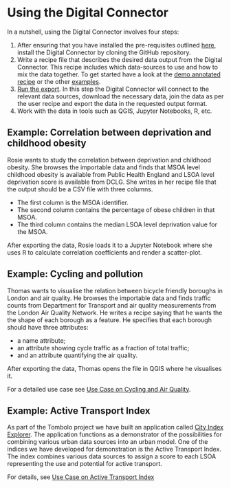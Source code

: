 # Using the Digital Connector

In a nutshell, using the Digital Connector involves four steps:

 1. After ensuring that you have installed the pre-requisites outlined [here](https://github.com/FutureCitiesCatapult/TomboloDigitalConnector#quick-start), install the Digital Connector by cloning the GitHub repository.
 2. Write a recipe file that describes the desired data output from the Digital Connector. This recipe includes which
  data-sources to use and how to mix the data together. To get started have a look at the [demo annotated recipe](https://github.com/FutureCitiesCatapult/TomboloDigitalConnector/files/1543564/annotatedRecipe.pdf)
  or the other [examples](/src/main/resources/executions/examples/).
 3. [Run the export](README.md#run-export). In this step the Digital Connector will connect to the relevant data
 sources, download the necessary data, join the data as per the user recipe and export the data in the requested output format.
 4. Work with the data in tools such as QGIS, Jupyter Notebooks, R, etc.

## Example: Correlation between deprivation and childhood obesity

Rosie wants to study the correlation between deprivation and childhood obesity.
She browses the importable data and finds that MSOA level childhood obesity is available from Public Health England and LSOA level deprivation score is available from DCLG.
She writes in her recipe file that the output should be a CSV file with three columns.

- The first column is the MSOA identifier.
- The second column contains the percentage of obese children in that MSOA.
- The third column contains the median LSOA level deprivation value for the MSOA.

After exporting the data, Rosie loads it to a Jupyter Notebook where she uses R to calculate correlation coefficients and render a scatter-plot.

## Example: Cycling and pollution

Thomas wants to visualise the relation between bicycle friendly boroughs in London and air quality.
He browses the importable data and finds traffic counts from Department for Transport and air quality measurements from the London Air Quality Network.
He writes a recipe saying that he wants the the shape of each borough as a feature.
He specifies that each borough should have three attributes:

- a name attribute;
- an attribute showing cycle traffic as a fraction of total traffic;
- and an attribute quantifying the air quality.

After exporting the data, Thomas opens the file in QGIS where he visualises it.

For a detailed use case see [Use Case on Cycling and Air Quality](use-case-on-cycling-and-air-quality.md).

## Example: Active Transport Index

As part of the Tombolo project we have built an application called [City Index Explorer](https://labs.tombolo.org.uk/city-index-explorer/). The application functions as a demonstrator of the possibilities for combining various urban data sources into an urban model. One of the indices we have developed for demonstration is the Active Transport Index. The index combines various data sources to assign a score to each LSOA representing the use and potential for active transport.

For details, see [Use Case on Active Transport Index](use-case-on-active-transport-index.md)
